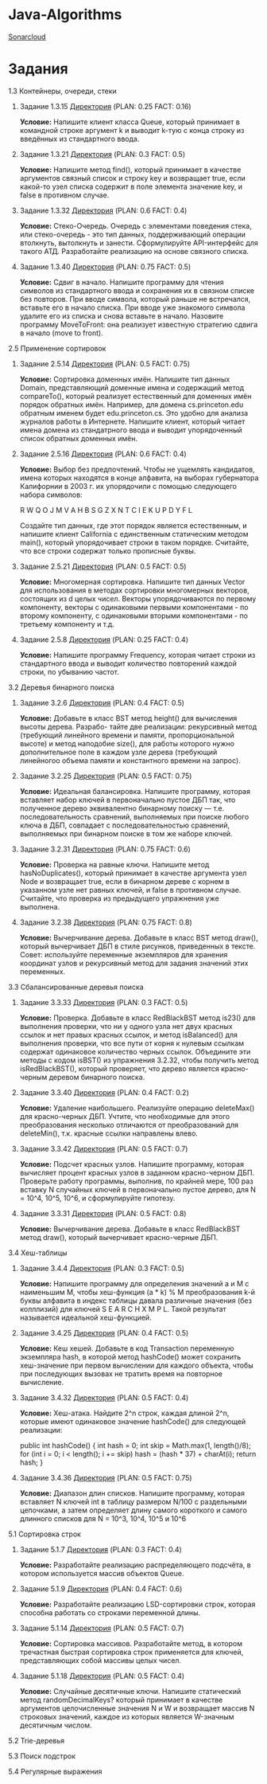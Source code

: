 # Java-Algorithms
[Sonarcloud](https://sonarcloud.io/project/overview?id=ahahaharu_Java-Algorithms)

# Задания
1.3 Контейнеры, очереди, стеки
  1) Задание 1.3.15 [Директория](Tasks/1.3/Task_15/src/org/example) (PLAN: 0.25 FACT: 0.16)
     
     **Условие:** Напишите клиент класса Queue, который принимает в командной строке аргумент k и выводит k-тую с конца строку из введённых из стандартного ввода.
  2) Задание 1.3.21 [Директория](Tasks/1.3/Task_21/src/org/example) (PLAN: 0.3 FACT: 0.5)
     
     **Условие:** Напишите метод find(), который принимает в качестве аргументов связный список и строку key и возвращает true, если какой-то узел списка содержит в поле элемента значение key, и false в противном случае.
  3) Задание 1.3.32 [Директория](Tasks/1.3/Task_32/src/org/example) (PLAN: 0.6 FACT: 0.4)
     
     **Условие:** Стеко-Очередь. Очередь с элементами поведения стека, или стеко-очередь - это тип данных, поддерживающий операции втолкнуть, вытолкнуть и занести. Сформулируйте API-интерфейс для такого АТД. Разработайте реализацию на основе связного списка.
  4) Задание 1.3.40 [Директория](Tasks/1.3/Task_40/src/org/example) (PLAN: 0.75 FACT: 0.5)

     **Условие:** Сдвиг в начало. Напишите программу для чтения символов из стандартного ввода и сохранения их в связном списке без повторов. При вводе символа, который раньше не встречался, вставьте его в начало списка. При вводе уже знакомого символа удалите его из списка и снова вставьте в начало. Назовите программу MoveToFront: она реализует известную стратегию сдвига в начало (move to front).
     
2.5 Применение сортировок

  1) Задание 2.5.14 [Директория](Tasks/2.5/Task_14/src/org/example) (PLAN: 0.5 FACT: 0.75)

     **Условие:** Сортировка доменных имён. Напишите тип данных Domain, представляющий доменные имена и содержащий метод compareTo(), который реализует естественный для доменных имён порядок обратных имён. Например, для домена cs.princeton.edu обратным именем будет edu.princeton.cs. Это удобно для анализа журналов работы в Интернете. Напишите клиент, который читает имена домена из стандатрного ввода и выводит упорядоченный список обратных доменных имён.

  2) Задание 2.5.16 [Директория](Tasks/2.5/Task_16/src/org/example) (PLAN: 0.6 FACT: 0.4)

     **Условие:** Выбор без предпочтений. Чтобы не ущемлять кандидатов, имена которых находятся в конце алфавита, на выборах губернатора Калифорнии в 2003 г. их упорядочили с помощью следующего набора символов:

      R W Q O J M V A H B S G Z X N T C I E K U P D Y F L

      Создайте тип данных, где этот порядок является естественным, и напишите клиент California с единственным статическим методом main(), который упорядочивает строки в таком порядке. Считайте, что все строки содержат только прописные буквы.

  3) Задание 2.5.21 [Директория](Tasks/2.5/Task_21/src/org/example) (PLAN: 0.5 FACT: 0.5)

     **Условие:** Многомерная сортировка. Напишите тип данных Vector для использования в методах сортировки многомерных векторов, состоящих из d целых чисел. Векторы упорядочиваются по первому компоненту, векторы с одинаковыми первыми компонентами - по второму компоненту, с одинаковыми вторыми компонентами - по третьему компоненту и т.д.

  4) Задание 2.5.8 [Директория](Tasks/2.5/Task_8/src/org/example) (PLAN: 0.25 FACT: 0.4)

     **Условие:** Напишите программу Frequency, которая читает строки из стандартного ввода и выводит количество повторений каждой строки, по убыванию частот.

3.2 Деревья бинарного поиска

  1) Задание 3.2.6 [Директория](Tasks/3.2/Task_6/src/org/example) (PLAN: 0.4 FACT: 0.5)

     **Условие:** Добавьте в класс BST метод height() для вычисления высоты дерева. Разрабо-
тайте две реализации: рекурсивный метод (требующий линейного времени и памяти, пропорциональной высоте) и метод наподобие size(), для работы которого нужно дополнительное поле в каждом узле дерева (требующий линейногоо объема памяти и константного времени на запрос).

  2) Задание 3.2.25 [Директория](Tasks/3.2/Task_25/src/org/example) (PLAN: 0.5 FACT: 0.75)

     **Условие:** Идеальная балансировка. Напишите программу, которая вставляет набор ключей в первоначально пустое ДБП так, что полученное дерево эквивалентно бинарному поиску — т.е. последовательность сравнений, выполняемых при поиске любого ключа в ДБП, совпадает с последовательностью сравнений, выполняемых при бинарном поиске в том же наборе ключей.

  3) Задание 3.2.31 [Директория](Tasks/3.2/Task_31/src/org/example) (PLAN: 0.75 FACT: 0.6)

     **Условие:** Проверка на равные ключи. Напишите метод hasNoDuplicates(), который принимает в качестве аргумента узел Node и возвращает true, если в бинарном дереве с корнем в указанном узле нет равных ключей, и false в противном случае. Считайте, что проверка из предыдущего упражнения уже выполнена.

  4) Задание 3.2.38 [Директория](Tasks/3.2/Task_38/src/org/example) (PLAN: 0.75 FACT: 0.8)

     **Условие:** Вычерчивание дерева. Добавьте в класс BST метод draw(), который вычерчивает ДБП в стиле рисунков, приведенных в тексте. Совет: используйте переменные экземпляров для хранения координат узлов и рекурсивный метод для задания значений этих переменных.


3.3 Сбалансированные деревья поиска
  1) Задание 3.3.33 [Директория](Tasks/3.3/Task_33) (PLAN: 0.3 FACT: 0.5)

     **Условие:** Проверка. Добавьте в класс RedBlackBST метод is23() для выполнения проверки, что ни у одного узла нет двух красных ссылок и нет правых красных ссылок, и метод isBalanced() для выполнения проверки, что все пути от корня к нулевым ссылкам содержат одинаковое количество черных ссылок. Объедините эти методы с кодом isBST() из упражнения 3.2.32, чтобы получить метод isRedBlackBST(), который проверяет, что дерево является красно-черным деревом бинарного поиска.

  2) Задание 3.3.40 [Директория](Tasks/3.3/Task_40) (PLAN: 0.4 FACT: 0.2)

     **Условие:** Удаление наибольшего. Реализуйте операцию deleteMax() для красно-черных ДБП. Учтите, что необходимые для этого преобразования несколько отличаются от преобразований для deleteMin(), т.к. красные ссылки направлены влево.

  3) Задание 3.3.42 [Директория](Tasks/3.3/Task_42) (PLAN: 0.5 FACT: 0.7)

     **Условие:** Подсчет красных узлов. Напишите программу, которая вычисляет процент красных узлов в заданном красно-черном ДБП. Проверьте работу программы, выполнив, по крайней мере, 100 раз вставку N случайных ключей в первоначально пустое дерево, для N = 10^4, 10^5, 10^6, и сформулируйте гипотезу.

  4) Задание 3.3.31 [Директория](Tasks/3.3/Task_31) (PLAN: 0.5 FACT: 0.8)

     **Условие:** Вычерчивание дерева. Добавьте в класс RedBlackBST метод draw(), который вычерчивает красно-черные ДБП.

3.4 Хеш-таблицы

  1) Задание 3.4.4 [Директория](Tasks/3.4/Task_4/src/org/example) (PLAN: 0.3 FACT: 0.5)

     **Условие:** Напишите программу для определения значений a и M с наименьшим M, чтобы хеш-функция (a * k) % M преобразования k-й буквы алфавита в индекс таблицы давала различные значения (без колллизий) для ключей S E A R C H X M P L. Такой результат называется идеальной хеш-функцией.

  2) Задание 3.4.25 [Директория](Tasks/3.4/Task_25/src/org/example) (PLAN: 0.4 FACT: 0.5)

     **Условие:** Кеш хешей. Добавьте в код Transaction переменную экземпляра hash, в которой метод hashCode() может сохранить хеш-значение при первом вычислении для каждого объекта, чтобы при последующих вызовах не тратить время на повторное вычисление.

  3) Задание 3.4.32 [Директория](Tasks/3.4/Task_32/src/org/example) (PLAN: 0.5 FACT: 0.4)

     **Условие:** Хеш-атака. Найдите 2^n строк, каждая длиной 2^n, которые имеют одинаковое значение hashCode() для следующей реализации:

      public int hashCode() { int hash = 0; int skip = Math.max(1, length()/8); for (int i = 0; i < length(); i += skip) hash = (hash * 37) + charAt(i); return hash; }

  4) Задание 3.4.36 [Директория](Tasks/3.4/Task_36/src/org/example) (PLAN: 0.5 FACT: 0.75)

     **Условие:** Диапазон длин списков. Напишите программу, которая вставляет N ключей int в таблицу размером N/100 с раздельными цепочками, а затем определяет длину самого короткого и самого длинного списков для N = 10^3, 10^4, 10^5 и 10^6

5.1 Сортировка строк

  1) Задание 5.1.7 [Директория](Tasks/5.1/Task_7/src/org/example) (PLAN: 0.3 FACT: 0.4)

     **Условие:** Разработайте реализацию распределяющего подсчёта, в котором используется массив объектов Queue.

  2) Задание 5.1.9 [Директория](Tasks/5.1/Task_9/src/org/example) (PLAN: 0.4 FACT: 0.6)

     **Условие:** Разработайте реализацию LSD-сортировки строк, которая способна работать со строками переменной длины.

  3) Задание 5.1.14 [Директория](Tasks/5.1/Task_14/src/org/example) (PLAN: 0.5 FACT: 0.7)

     **Условие:** Сортировка массивов. Разработайте метод, в котором тречастная быстрая сортировка строк применяется для ключей, представляющих собой массивы целых чисел.

  4) Задание 5.1.18 [Директория](Tasks/5.1/Task_18/src/org/example) (PLAN: 0.5 FACT: 0.4)

     **Условие:** Случайные десятичные ключи. Напишите статический метод randomDecimalKeys? который принимает в качестве аргументов целочисленные значения N и W и возвращает массив N строковых значений, каждое из которых является W-значным десятичным числом.

5.2 Trie-деревья

5.3 Поиск подстрок

5.4 Регулярные выражения


